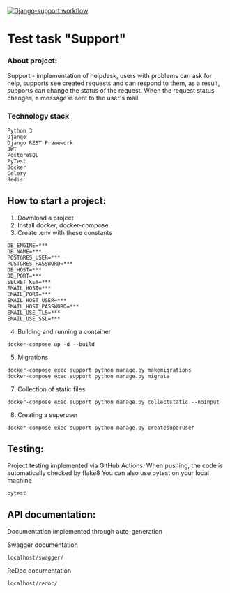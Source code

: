 [![Django-support workflow](https://github.com/Ghibliliker/support/actions/workflows/support.yml/badge.svg?branch=main&event=push)](https://github.com/Ghibliliker/support/actions/workflows/support.yml)

#  Test task "Support"

###  About project:

Support - implementation of helpdesk, users with problems can ask for help, supports see created requests and can respond to them, as a result, supports can change the status of the request. When the request status changes, a message is sent to the user's mail

### Technology stack
```
Python 3
Django
Django REST Framework
JWT
PostgreSQL
PyTest
Docker
Celery
Redis
```

## How to start a project:
 
 1. Download a project
 2. Install docker, docker-compose
 3. Create .env with these constants 
 ```
DB_ENGINE=***
DB_NAME=***
POSTGRES_USER=***
POSTGRES_PASSWORD=***
DB_HOST=***
DB_PORT=***
SECRET_KEY=***
EMAIL_HOST=***
EMAIL_PORT=***
EMAIL_HOST_USER=***
EMAIL_HOST_PASSWORD=***
EMAIL_USE_TLS=***
EMAIL_USE_SSL=***
```
4. Building and running a container
```
docker-compose up -d --build
```
5. Migrations
```
docker-compose exec support python manage.py makemigrations
docker-compose exec support python manage.py migrate
```
7. Collection of static files
```
docker-compose exec support python manage.py collectstatic --noinput
```
8. Creating a superuser
```
docker-compose exec support python manage.py createsuperuser
```

## Testing:

Project testing implemented via GitHub Actions:
When pushing, the code is automatically checked by flake8
You can also use pytest on your local machine
```
pytest
```

## API documentation:

Documentation implemented through auto-generation

Swagger documentation
```
localhost/swagger/
```
ReDoc documentation
```
localhost/redoc/
```
